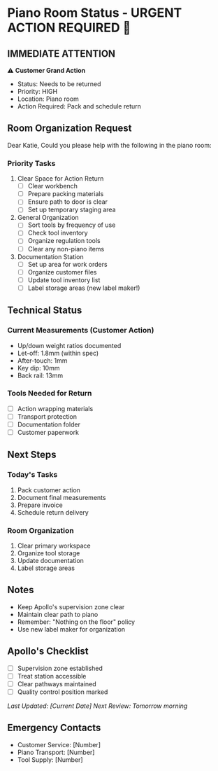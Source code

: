 # Piano Room Status - URGENT ACTION REQUIRED 🎹

## IMMEDIATE ATTENTION
⚠️ **Customer Grand Action**
- Status: Needs to be returned
- Priority: HIGH
- Location: Piano room
- Action Required: Pack and schedule return

## Room Organization Request
Dear Katie,
Could you please help with the following in the piano room:

### Priority Tasks
1. Clear Space for Action Return
   - [ ] Clear workbench
   - [ ] Prepare packing materials
   - [ ] Ensure path to door is clear
   - [ ] Set up temporary staging area

2. General Organization
   - [ ] Sort tools by frequency of use
   - [ ] Check tool inventory
   - [ ] Organize regulation tools
   - [ ] Clear any non-piano items

3. Documentation Station
   - [ ] Set up area for work orders
   - [ ] Organize customer files
   - [ ] Update tool inventory list
   - [ ] Label storage areas (new label maker!)

## Technical Status

### Current Measurements (Customer Action)
- Up/down weight ratios documented
- Let-off: 1.8mm (within spec)
- After-touch: 1mm
- Key dip: 10mm
- Back rail: 13mm

### Tools Needed for Return
- [ ] Action wrapping materials
- [ ] Transport protection
- [ ] Documentation folder
- [ ] Customer paperwork

## Next Steps

### Today's Tasks
1. Pack customer action
2. Document final measurements
3. Prepare invoice
4. Schedule return delivery

### Room Organization
1. Clear primary workspace
2. Organize tool storage
3. Update documentation
4. Label storage areas

## Notes
- Keep Apollo's supervision zone clear
- Maintain clear path to piano
- Remember: "Nothing on the floor" policy
- Use new label maker for organization

## Apollo's Checklist
- [ ] Supervision zone established
- [ ] Treat station accessible
- [ ] Clear pathways maintained
- [ ] Quality control position marked

*Last Updated: [Current Date]*
*Next Review: Tomorrow morning*

## Emergency Contacts
- Customer Service: [Number]
- Piano Transport: [Number]
- Tool Supply: [Number] 